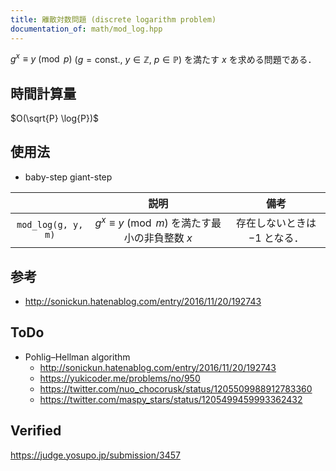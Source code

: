 ```yaml
---
title: 離散対数問題 (discrete logarithm problem)
documentation_of: math/mod_log.hpp
---
```


$g^x \equiv y \pmod{p}$ ($g = \text{const.},\ y \in \mathbb{Z},\ p \in \mathbb{P}$) を満たす $x$ を求める問題である．


## 時間計算量

$O(\sqrt{P} \log{P})$


## 使用法

- baby-step giant-step

||説明|備考|
|:--:|:--:|:--:|
|`mod_log(g, y, m)`|$g^x \equiv y \pmod{m}$ を満たす最小の非負整数 $x$|存在しないときは $-1$ となる．|


## 参考

- http://sonickun.hatenablog.com/entry/2016/11/20/192743


## ToDo

- Pohlig–Hellman algorithm
  - http://sonickun.hatenablog.com/entry/2016/11/20/192743
  - https://yukicoder.me/problems/no/950
  - https://twitter.com/nuo_chocorusk/status/1205509988912783360
  - https://twitter.com/maspy_stars/status/1205499459993362432


## Verified

https://judge.yosupo.jp/submission/3457
